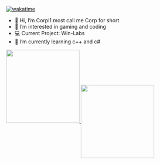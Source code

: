 [![wakatime](https://wakatime.com/badge/user/dc5608ba-abdb-4d5d-8789-16bac0be884c.svg)](https://wakatime.com/@dc5608ba-abdb-4d5d-8789-16bac0be884c)

- 👋 Hi, I’m Corpi1 most call me Corp for short
- 👀 I’m interested in gaming and coding
- 💻 Current Project: Win-Labs
- 🌱 I’m currently learning c++ and c#

<a href="https://github.com/corp-i1">
  <img height=200 src="https://github-readme-stats.vercel.app/api?username=Corp-i1&show_icons=true&theme=radical"/>
</a>
<a href="https://github.com/corp-i1">
  <img height=200 align="center" src="https://github-readme-stats.vercel.app/api/top-langs/?username=Corp-i1&theme=radical&show_icons=true&layout=compact&langs_count=8&card_width=320" />
</a>
